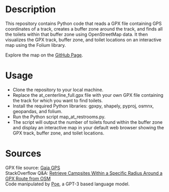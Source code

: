 # Description
This repository contains Python code that reads a GPX file containing GPS coordinates of a track, creates a buffer zone around the track, and finds all the toilets within that buffer zone using OpenStreetMap data. It then visualizes the GPX track, buffer zone, and toilet locations on an interactive map using the Folium library.

Explore the map on the [GitHub Page](https://apancoast.github.io/at_restrooms/).

# Usage
- Clone the repository to your local machine.
- Replace the at_centerline_full.gpx file with your own GPX file containing the track for which you want to find toilets.
- Install the required Python libraries: gpxpy, shapely, pyproj, osmnx, geopandas, and folium.
- Run the Python script map_at_restrooms.py.
- The script will output the number of toilets found within the buffer zone and display an interactive map in your default web browser showing the GPX track, buffer zone, and toilet locations.

# Sources
GPX file source: [Gaia GPS](https://www.gaiagps.com/datasummary/folder/dedfe4c3-dc0e-496e-b505-c47f14548a52/?layer=GaiaTopoRasterFeet)  
StackOverflow Q&A: [Retrieve Campsites Within a Specific Radius Around a GPX Route from OSM](https://stackoverflow.com/questions/75144426/retrieve-campsites-within-a-specific-radius-around-a-gpx-route-from-osm)  
Code manipulated by [Poe](Poe.com), a GPT-3 based language model.
